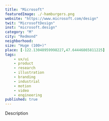 ```yaml
---
title: "Microsoft"
featuredImage: ./-hamburgers.png
website: "https://www.microsoft.com/design"
twit: "MicrosoftDesign"
inst: "microsoft.design"
category: "M"
city: "Redmond"
neighborhood:
size: "Huge (100+)"
place: [-122.13048959998227,47.64446865811225]
tags:
    - ux/ui
    - product
    - research
    - illustration
    - branding
    - industrial
    - motion
    - video
    - engineering
published: true
---
```


Description
